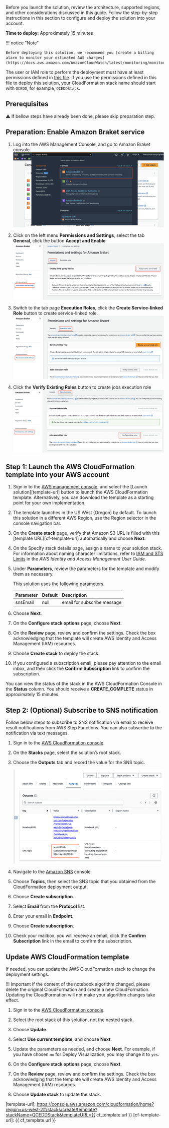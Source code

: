 Before you launch the solution, review the architecture, supported regions, and other considerations discussed in this guide. Follow the step-by-step instructions in this section to configure and deploy the solution into your account.

**Time to deploy**: Approximately 15 minutes

!!! notice "Note"

    Before deploying this solution, we recommend you [create a billing alarm to monitor your estimated AWS charges](https://docs.aws.amazon.com/AmazonCloudWatch/latest/monitoring/monitor_estimated_charges_with_cloudwatch.html).

The user or IAM role to perform the deployment must have at least permissions defined in [this file](https://awslabs.github.io/quantum-computing-exploration-for-drug-discovery-on-aws/en/workshop/a-molecular-unfolding/permissions.json). If you use the permissions defined in this file to deploy this solution, your CloudFormation stack name should start with `QCEDD`, for example, `QCEDDStack`.

## Prerequisites

⚠️ If bellow steps have already been done, please skip preparation step.

## Preparation: Enable Amazon Braket service

1. Log into the AWS Management Console, and go to Amazon Braket console.
   ![braket-console](./images/braket-console.png)

2. Click on the left menu **Permissions and Settings**, select the tab **General**, click the button **Accept and Enable**
   ![third-party](./images/third-party.png)

3. Switch to the tab page **Execution Roles**, click the **Create Service-linked Role** button to create service-linked role.
   ![service-linked](./images/service-linked.png)

4. Click the **Verify Existing Roles** button to create jobs execution role
   ![execution-rule](./images/execution-rule.png)

## Step 1: Launch the AWS CloudFormation template into your AWS account

1.  Sign in to the [AWS management console](https://console.aws.amazon.com/cloudformation/home?), and select the [Launch solution][template-url] button to launch the AWS CloudFormation template. Alternatively, you can download the template as a starting point for your own implementation.

2.  The template launches in the US West (Oregon) by default. To launch this solution in a different AWS Region, use the Region selector in the console navigation bar.

3.  On the **Create stack** page, verify that Amazon S3 URL is filled with this [template URL][cf-template-url] automatically and choose **Next**.

4.  On the Specify stack details page, assign a name to your solution stack. For information about naming character limitations, refer to [IAM and STS Limits](https://docs.aws.amazon.com/IAM/latest/UserGuide/reference_iam-limits.html) in the _AWS Identity and Access Management User Guide_.

5.  Under **Parameters**, review the parameters for the template and modify them as necessary.

    This solution uses the following parameters.

    | Parameter | Default | Description                 |
    | --------- | ------- | --------------------------- |
    | snsEmail  | null    | email for subscribe message |

6.  Choose **Next**.

7.  On the **Configure stack options** page, choose **Next**.

8.  On the **Review** page, review and confirm the settings. Check the box acknowledging that the template will create AWS Identity and Access Management (IAM) resources.

9.  Choose **Create stack** to deploy the stack.

10. If you configured a subscription email, please pay attention to the email inbox, and then click the **Confirm Subscription** link to confirm the subscription.

You can view the status of the stack in the AWS CloudFormation Console in the **Status** column. You should receive a **CREATE_COMPLETE** status in approximately 15 minutes.

## Step 2: (Optional) Subscribe to SNS notification

Follow below steps to subscribe to SNS notification via email to receive result notifications from AWS Step Functions. You can also subscribe to the notification via text messages.

1. Sign in to the [AWS CloudFormation console](https://console.aws.amazon.com/cloudformation/).

2. On the **Stacks** page, select the solution’s root stack.

3. Choose the **Outputs** tab and record the value for the SNS topic.

   ![SNS name](./images/sns-topic.png)

4. Navigate to the [Amazon SNS](https://console.aws.amazon.com/sns/v3/home?region=us-east-1#/topics) console.

5. Choose **Topics**, then select the SNS topic that you obtained from the CloudFormation deployment output.

6. Choose **Create subscription**.

7. Select **Email** from the **Protocol** list.

8. Enter your email in **Endpoint**.

9. Choose **Create subscription**.

10. Check your mailbox, you will receive an email, click the **Confirm Subscription** link in the email to confirm the subscription.

## Update AWS CloudFormation template

If needed, you can update the AWS CloudFormation stack to change the deployment settings.

!!! Important If the content of the notebook algorithm changed, please delete the original CloudFormation and create a new CloudFormation. Updating the CloudFormation will not make your algorithm changes take effect.

1. Sign in to the [AWS CloudFormation console](https://console.aws.amazon.com/cloudformation/).

2. Select the root stack of this solution, not the nested stack.

3. Choose **Update**.

4. Select **Use current template**, and choose **Next**.

5. Update the parameters as needed, and choose **Next**. For example, if you have chosen `no` for Deploy Visualization, you may change it to `yes`.

6. On the **Configure stack options** page, choose **Next**.

7. On the **Review** page, review and confirm the settings. Check the box acknowledging that the template will create AWS Identity and Access Management (IAM) resources.

8. Choose **Update stack** to update the stack.

[template-url]: https://console.aws.amazon.com/cloudformation/home?region=us-west-2#/stacks/create/template?stackName=QCEDDStack&templateURL={{ cf_template.url }}
[cf-template-url]: {{ cf_template.url }}
